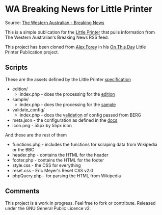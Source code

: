 WA Breaking News for Little Printer
=============
Source: [The Western Australian - Breaking News](http://au.rss.news.yahoo.com/thewest/breaking.xml)

This is a simple publication for the [Little Printer](http://bergcloud.com/littleprinter/) that pulls information from The Western Australian's Breaking News RSS feed.

This project has been cloned from [Alex Forey](https://github.com/alfo) in his [On This Day](https://github.com/alfo/onthisday) Little Printer Publication project.

Scripts
-------

These are the assets defined by the Little Printer [specification](http://remote.bergcloud.com/developers/reference/)

*	edition/
	*	index.php - does the processing for the [edition](http://remote.bergcloud.com/developers/reference/edition)
*	sample/
	*	index.php - does the processing for the [sample](http://remote.bergcloud.com/developers/reference/sample)
*	validate_config/	
	*	index.php - does the [validation](http://remote.bergcloud.com/developers/reference/validate_config) of config passed from BERG
*	meta.json - the configuration as defined in the [docs](http://remote.bergcloud.com/developers/reference/metajson)
*	icon.png - 55px by 55px icon

And these are the rest of them

*	functions.php - includes the functions for scraping data from Wikipedia or the BBC
*	header.php - contains the HTML for the header
*	footer.php - contains the HTML for the footer
*	style.css - the CSS for everything
*	reset.css - Eric Meyer's Reset CSS v2.0
*	phpQuery.php - for parsing the HTML from Wikipedia

Comments
--------

This project is a work in progress.
Feel free to fork or contribute.
Released under the GNU General Public Licence v2.